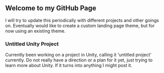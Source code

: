 ## Welcome to my GitHub Page

I will try to update this periodically with different projects and other goings on. Eventually would like to create a custom landing page theme, but for now using an existing theme.

### Untitled Unity Project
Currently been working on a project in Unity, calling it 'untitled project' currently. Do not really have a direction or a plan for it yet, just trying to learn more about Unity. If it turns into anything I might post it.